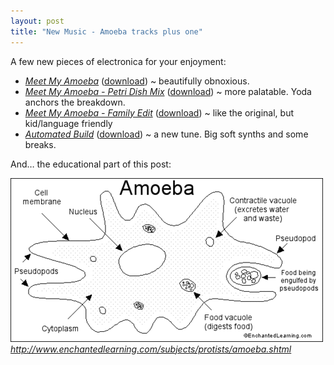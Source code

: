 ```yaml
---
layout: post
title: "New Music - Amoeba tracks plus one"
---
```



<p>A few new pieces of electronica for your enjoyment:</p>






  
<ul>
<li><em><a href="http://hodsaudio.net/Song/Details/302" target="_blank">Meet My Amoeba</a></em> (<a href="http://hodsaudio.net/mp3/Electronica/Parser.MeetMyAmoeba.mp3" target="_blank">download</a>) ~ beautifully obnoxious.</li> 
<li><em><a href="http://hodsaudio.net/Song/Details/304" target="_blank">Meet My Amoeba - Petri Dish Mix</a></em> (<a href="http://hodsaudio.net/mp3/Electronica/Parser.MeetMyAmoeba.PetriDishMix.mp3" target="_blank">download</a>) ~ more palatable. Yoda anchors the breakdown.</li> 
<li><em><a href="http://hodsaudio.net/Song/Details/305" target="_blank">Meet My Amoeba - Family Edit</a></em> (<a href="http://hodsaudio.net/mp3/Electronica/Parser.MeetMyAmoeba.FamilyEdit.mp3" target="_blank">download</a>) ~ like the original, but kid/language friendly</li> 
<li><em><a href="http://hodsaudio.net/Song/Details/303" target="_blank">Automated Build</a></em> (<a href="http://hodsaudio.net/mp3/Electronica/Parser.AutomatedBuild.mp3" target="_blank">download</a>) ~ a new tune. Big soft synths and some breaks.</li> </ul>
<p>And&#8230;  the educational part of this post:</p>






  
<p><img src="/hodsmedia/574860040_1.gif" alt=""/><br/><em><a href="http://www.enchantedlearning.com/subjects/protists/amoeba.shtml" target="_blank">http://www.enchantedlearning.com/subjects/protists/amoeba.shtml</a></em></p>






